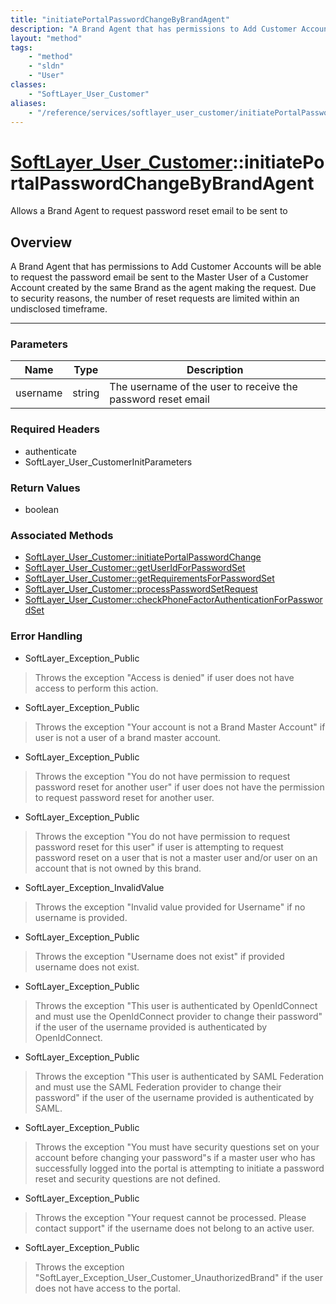 ```yaml
---
title: "initiatePortalPasswordChangeByBrandAgent"
description: "A Brand Agent that has permissions to Add Customer Accounts will be able to request the password email be sent to the Ma... "
layout: "method"
tags:
    - "method"
    - "sldn"
    - "User"
classes:
    - "SoftLayer_User_Customer"
aliases:
    - "/reference/services/softlayer_user_customer/initiatePortalPasswordChangeByBrandAgent"
---
```

# [SoftLayer_User_Customer](/reference/services/SoftLayer_User_Customer)::initiatePortalPasswordChangeByBrandAgent


Allows a Brand Agent to request password reset email to be sent to


## Overview 
A Brand Agent that has permissions to Add Customer Accounts will be able to request the password email be sent to the Master User of a Customer Account created by the same Brand as the agent making the request. Due to security reasons, the number of reset requests are limited within an undisclosed timeframe. 

-----

### Parameters 
|Name | Type | Description |
| --- | --- | --- |
|username| string| The username of the user to receive the password reset email|


### Required Headers
* authenticate
* SoftLayer_User_CustomerInitParameters


### Return Values
* boolean


### Associated Methods

*  [SoftLayer_User_Customer::initiatePortalPasswordChange](/reference/services/SoftLayer_User_Customer/initiatePortalPasswordChange )
*  [SoftLayer_User_Customer::getUserIdForPasswordSet](/reference/services/SoftLayer_User_Customer/getUserIdForPasswordSet )
*  [SoftLayer_User_Customer::getRequirementsForPasswordSet](/reference/services/SoftLayer_User_Customer/getRequirementsForPasswordSet )
*  [SoftLayer_User_Customer::processPasswordSetRequest](/reference/services/SoftLayer_User_Customer/processPasswordSetRequest )
*  [SoftLayer_User_Customer::checkPhoneFactorAuthenticationForPasswordSet](/reference/services/SoftLayer_User_Customer/checkPhoneFactorAuthenticationForPasswordSet )



### Error Handling

* SoftLayer_Exception_Public 

> Throws the exception "Access is denied" if user does not have access to perform this action. 

* SoftLayer_Exception_Public 

> Throws the exception "Your account is not a Brand Master Account" if user is not a user of a brand master account. 

* SoftLayer_Exception_Public 

> Throws the exception "You do not have permission to request password reset for another user" if user does not have the permission to request password reset for another user. 

* SoftLayer_Exception_Public 

> Throws the exception "You do not have permission to request password reset for this user" if user is attempting to request password reset on a user that is not a master user and/or user on an account that is not owned by this brand. 

* SoftLayer_Exception_InvalidValue 

> Throws the exception "Invalid value provided for Username" if no username is provided. 

* SoftLayer_Exception_Public 

> Throws the exception "Username does not exist" if provided username does not exist. 

* SoftLayer_Exception_Public 

> Throws the exception "This user is authenticated by OpenIdConnect and must use the OpenIdConnect provider to change their password" if the user of the username provided is authenticated by OpenIdConnect. 

* SoftLayer_Exception_Public 

> Throws the exception "This user is authenticated by SAML Federation and must use the SAML Federation provider to change their password" if the user of the username provided is authenticated by SAML. 

* SoftLayer_Exception_Public 

> Throws the exception "You must have security questions set on your account before changing your password"s if a master user who has successfully logged into the portal is attempting to initiate a password reset and security questions are not defined. 

* SoftLayer_Exception_Public 

> Throws the exception "Your request cannot be processed. Please contact support" if the username does not belong to an active user. 

* SoftLayer_Exception_Public 

> Throws the exception "SoftLayer_Exception_User_Customer_UnauthorizedBrand" if the user does not have access to the portal. 



